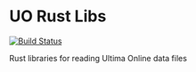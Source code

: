 UO Rust Libs
==========

[![Build Status](https://travis-ci.org/AngryLawyer/uo-rust-libs)](https://travis-ci.org/AngryLawyer/uo-rust-libs)

Rust libraries for reading Ultima Online data files
